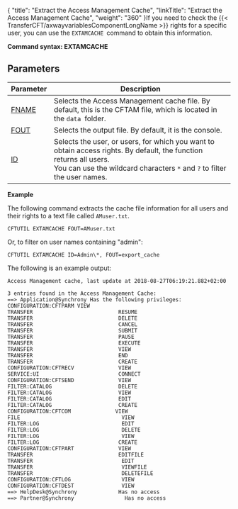 {
    "title": "Extract the Access Management Cache",
    "linkTitle": "Extract the Access Management Cache",
    "weight": "360"
}If you need to check the {{< TransferCFT/axwayvariablesComponentLongName  >}} rights for a specific user, you can use the `EXTAMCACHE `command to obtain this information.

****Command syntax: EXTAMCACHE****

Parameters
----------


| Parameter  | Description  |
| --- | --- |
| [FNAME](../../../../c_intro_userinterfaces/command_summary/parameter_intro/fname)  | Selects the Access Management cache file. By default, this is the CFTAM file, which is located in the <code>data </code>folder.  |
| [FOUT](../../../../c_intro_userinterfaces/command_summary/parameter_intro/fout)  | Selects the output file. By default, it is the console.  |
| [ID](../../../../c_intro_userinterfaces/command_summary/parameter_intro/id)  | Selects the user, or users, for which you want to obtain access rights. By default, the function returns all users.<br/> You can use the wildcard characters <code>*</code> and <code>?</code> to filter the user names. |


****Example****

The following command extracts the cache file information for all users and their rights to a text file called `AMuser.txt`.

```
CFTUTIL EXTAMCACHE FOUT=AMuser.txt
```

Or, to filter on user names containing "admin":

```
CFTUTIL EXTAMCACHE ID=Admin\*, FOUT=export_cache
```

The following is an example output:

```
Access Management cache, last update at 2018-08-27T06:19:21.882+02:00
 
3 entries found in the Access Management Cache:
==> Application@Synchrony Has the following privileges:
CONFIGURATION:CFTPARM VIEW
TRANSFER                           RESUME
TRANSFER                           DELETE
TRANSFER                           CANCEL
TRANSFER                           SUBMIT
TRANSFER                           PAUSE
TRANSFER                           EXECUTE
TRANSFER                           VIEW
TRANSFER                           END
TRANSFER                           CREATE
CONFIGURATION:CFTRECV              VIEW
SERVICE:UI                         CONNECT
CONFIGURATION:CFTSEND              VIEW
FILTER:CATALOG                     DELETE
FILTER:CATALOG                     VIEW
FILTER:CATALOG                     EDIT
FILTER:CATALOG                     CREATE
CONFIGURATION:CFTCOM              VIEW
FILE                                VIEW
FILTER:LOG                          EDIT
FILTER:LOG                          DELETE
FILTER:LOG                          VIEW
FILTER:LOG                         CREATE
CONFIGURATION:CFTPART              VIEW
TRANSFER                           EDITFILE
TRANSFER                            EDIT
TRANSFER                            VIEWFILE
TRANSFER                            DELETEFILE
CONFIGURATION:CFTLOG                VIEW
CONFIGURATION:CFTDEST               VIEW
==> HelpDesk@Synchrony             Has no access
==> Partner@Synchrony                Has no access
```
